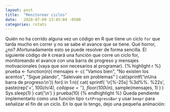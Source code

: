 ```yaml
---
layout: post
title:  "Monitorear ciclos"
date:   2020-07-09 13:45:04 -0500
categories: rstats
---
```

Quién no ha corrido alguna vez un código en R que tiene un ciclo `for` que tarda mucho en correr y no se sabe el avance que se tiene. Qué horror, ¿no? Afortunadamente esto se puede resolver de forma sencilla. El siguiente código de `R` creará una función que corre un ciclo for, monitoreando el avance con una barra de progreso y mensajes motivacionales (vaya que son necesarios al programar).
{% highlight r %}
prueba <- function(n){
    mensajes <- c(
        "Vamos bien",
        "No existen los acentos",
        "Sigue jalando",
        "Saleivale sin problemas"
    )
    cat(sprintf('\nUna barra de progreso:\n'))
    for(i in 1:n){
        cat(
            sprintf(
                '\r[%-25s] %3d%%. %22s',
                paste(rep('=', 100*i/n/4), collapse = ''),
                floor(100*i/n),
                sample(mensajes, 1)
            )
        )
        Sys.sleep(1)
    }
    cat('\n')
}
prueba(10)
{% endhighlight %}
Queda pendiente implementarlo como una función tipo `txtProgressBar` y usar `beepr` para señalizar el fin de un ciclo. En lo que lo tengo, dejo una pequeña animación:
<canvas data-src="/sketches/prueba/prueba.pde"></canvas>
